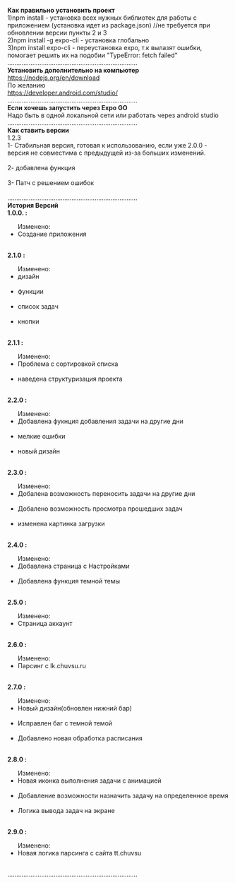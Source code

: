 <b>Как правильно установить проект</b>  
1)npm install - установка всех нужных библиотек для работы с приложением (установка идет из package.json)
//не требуется при обновлении версии пункты 2 и 3    
2)npm install -g expo-cli - установка глобально  
3)npm install expo-cli - переустановка expo, т.к вылазят ошибки,   
помогает решить их на подобии "TypeError: fetch failed"  
.........................................................................      
<b>Установить дополнительно на компьютер</b><br>
https://nodejs.org/en/download<br>
По желанию  <br>
https://developer.android.com/studio/ <br> 
.........................................................................   
<b>Если хочешь запустить через Expo GO</b><br>
Надо быть в одной локальной сети или работать через android studio <br> 
.........................................................................  
<b>Как ставить версии</b>  
1.2.3<br>
1- Стабильная версия, готовая к использованию, если уже 2.0.0 - версия не совместима с предыдущей из-за больших изменений.<br>  
2- добавлена функция<br>  
3- Патч с решением ошибок<br>  
.........................................................................  
<b>История Версий</b><br>
<b>1.0.0. :</b><br>
<ul>Изменено:<br>
<li>Создание приложения</li><br>
</ul>
<b>2.1.0 :</b><br>
<ul>Изменено:<br>
<li>дизайн</li><br>
<li>функции</li><br>
<li>список задач</li><br>
<li>кнопки</li><br>
</ul>
<b>2.1.1 :</b><br>
<ul>Изменено:<br></b>
<li>Проблема с сортировкой списка</li><br>
<li>наведена структуризация проекта</li><br>
</ul>
<b>2.2.0 :</b><br>
<ul>Изменено:<br>
<li>Добавлена фукнция добавления задачи на другие дни</li><br>
<li>мелкие ошибки</li><br> 
<li>новый дизайн</li><br>
</ul>
<b>2.3.0 :</b><br>
<ul>Изменено:<br>
<li>Добалена возможность переносить задачи на другие дни</li><br>
<li>Добалено возможность просмотра прошедших задач</li><br>
<li>изменена картинка загрузки</li><br>
</ul>
<b>2.4.0 :</b><br>
<ul>Изменено:<br>
<li>Добавлена страница с Настройками</li><br>
<li>Добавлена функция темной темы</li><br>
</ul>
<b>2.5.0 :</b><br>
<ul>Изменено:<br>
<li>Страница аккаунт</li><br>
</ul>
<b>2.6.0 :</b><br>
<ul>Изменено:<br>
<li>Парсинг с lk.chuvsu.ru</li><br>
</ul>
<b>2.7.0 :</b><br>
<ul>Изменено:<br>
<li>Новый дизайн(обновлен нижний бар)</li><br>
<li>Исправлен баг с темной темой</li><br>
<li>Добавлено новая обработка расписания</li><br>
</ul>
<b>2.8.0 :</b><br>
<ul>Изменено:<br>
<li>Новая иконка выполнения задачи с анимацией </li><br>
<li>Добавление возможности назначить задачу на определенное время</li><br>
<li>Логика вывода задач на экране</li><br>
</ul>
<b>2.9.0 :</b><br>
<ul>Изменено:<br>
<li>Новая логика парсинга с сайта tt.chuvsu</li><br>
</ul>
.........................................................................  
